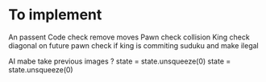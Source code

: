 # To implement
An passent 
Code check remove moves
Pawn check collision
King check diagonal on future pawn 
check if king is commiting suduku and make ilegal


AI mabe take previous images ?
            state = state.unsqueeze(0)
            state = state.unsqueeze(0)